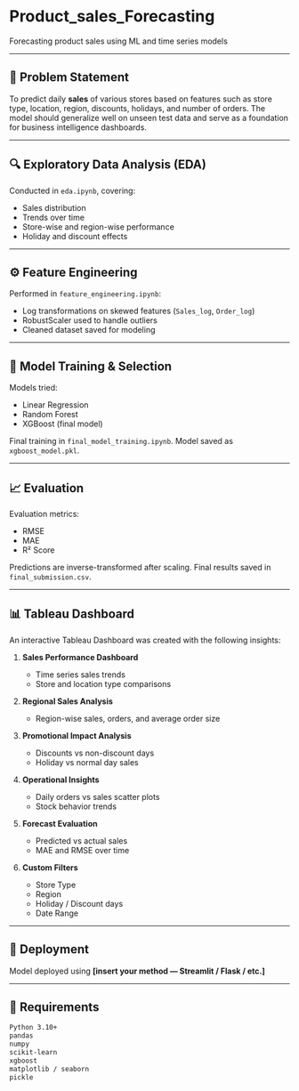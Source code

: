 # Product_sales_Forecasting
Forecasting product sales using ML and time series models

---

## 🧠 Problem Statement

To predict daily **sales** of various stores based on features such as store type, location, region, discounts, holidays, and number of orders. The model should generalize well on unseen test data and serve as a foundation for business intelligence dashboards.

---

## 🔍 Exploratory Data Analysis (EDA)

Conducted in `eda.ipynb`, covering:
- Sales distribution
- Trends over time
- Store-wise and region-wise performance
- Holiday and discount effects

---

## ⚙️ Feature Engineering

Performed in `feature_engineering.ipynb`:
- Log transformations on skewed features (`Sales_log`, `Order_log`)
- RobustScaler used to handle outliers
- Cleaned dataset saved for modeling

---

## 🤖 Model Training & Selection

Models tried:
- Linear Regression
- Random Forest
- XGBoost (final model)

Final training in `final_model_training.ipynb`. Model saved as `xgboost_model.pkl`.

---

## 📈 Evaluation

Evaluation metrics:
- RMSE
- MAE
- R² Score

Predictions are inverse-transformed after scaling. Final results saved in `final_submission.csv`.

---

## 📊 Tableau Dashboard

An interactive Tableau Dashboard was created with the following insights:

1. **Sales Performance Dashboard**
   - Time series sales trends
   - Store and location type comparisons

2. **Regional Sales Analysis**
   - Region-wise sales, orders, and average order size

3. **Promotional Impact Analysis**
   - Discounts vs non-discount days
   - Holiday vs normal day sales

4. **Operational Insights**
   - Daily orders vs sales scatter plots
   - Stock behavior trends

5. **Forecast Evaluation**
   - Predicted vs actual sales
   - MAE and RMSE over time

6. **Custom Filters**
   - Store Type
   - Region
   - Holiday / Discount days
   - Date Range

---

## 🚀 Deployment

Model deployed using **[insert your method — Streamlit / Flask / etc.]**

---

## 📂 Requirements

```bash
Python 3.10+
pandas
numpy
scikit-learn
xgboost
matplotlib / seaborn
pickle

